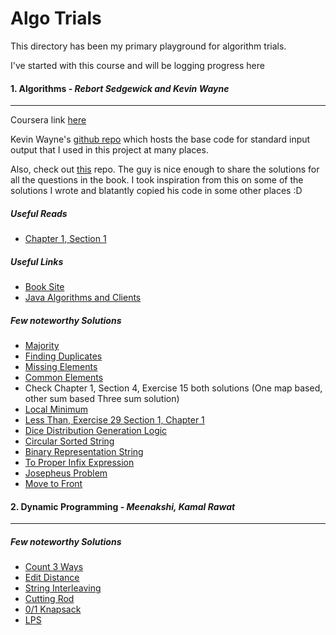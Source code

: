# Algo Trials

This directory has been my primary playground for algorithm trials.

I've started with this course and will be logging progress here

#### 1. **Algorithms** - *Rebort Sedgewick and Kevin Wayne*
---------------------
Coursera link [here](https://www.coursera.org/learn/algorithms-part1/home/welcome)

Kevin Wayne's [github repo](https://github.com/kevin-wayne/algs4) which hosts the base code for standard input output that I used in this project at many places.

Also, check out [this](https://github.com/reneargento/algorithms-sedgewick-wayne) repo. The guy is nice enough to share the solutions for all the questions in the book.
I took inspiration from this on some of the solutions I wrote and blatantly copied his code in some other places :D

##### Useful Reads
- [Chapter 1, Section 1](https://github.com/Shashi-Bhushan/trials/blob/master/algo-trials/notes/chapter1/README.md)

##### Useful Links

- [Book Site](https://algs4.cs.princeton.edu/home/)
- [Java Algorithms and Clients](https://algs4.cs.princeton.edu/code/)

##### Few noteworthy Solutions

- [Majority](https://github.com/Shashi-Bhushan/trials/blob/master/algo-trials/src/main/java/in/shabhushan/algo_trials/algorithms/chapter1/section4/webexercise/Exercise5Majority.java)
- [Finding Duplicates](https://github.com/Shashi-Bhushan/trials/blob/master/algo-trials/src/main/java/in/shabhushan/algo_trials/trials/FindingDuplicates.java)
- [Missing Elements](https://github.com/Shashi-Bhushan/trials/blob/master/algo-trials/src/main/java/in/shabhushan/algo_trials/trials/MissingElements.java)
- [Common Elements](https://github.com/Shashi-Bhushan/trials/blob/master/algo-trials/src/main/java/in/shabhushan/algo_trials/algorithms/chapter1/section4/exercise/Exercise12CommonElements.java)
- Check Chapter 1, Section 4, Exercise 15 both solutions (One map based, other sum based Three sum solution)
- [Local Minimum](https://github.com/Shashi-Bhushan/trials/blob/master/algo-trials/src/main/java/in/shabhushan/algo_trials/algorithms/chapter1/section4/exercise/Exercise18LocalMinimum.java)
- [Less Than, Exercise 29 Section 1, Chapter 1](https://github.com/Shashi-Bhushan/trials/blob/master/algo-trials/src/main/java/in/shabhushan/algo_trials/algorithms/chapter1/section1/exercise/Exercise28.java)
- [Dice Distribution Generation Logic](https://github.com/Shashi-Bhushan/trials/blob/master/algo-trials/src/main/java/in/shabhushan/algo_trials/algorithms/chapter1/section1/exercise/Exercise35.java)
- [Circular Sorted String](https://github.com/Shashi-Bhushan/trials/blob/master/algo-trials/src/main/java/in/shabhushan/algo_trials/algorithms/chapter1/section2/webexercise/Exercise6.java)
- [Binary Representation String](https://github.com/Shashi-Bhushan/trials/blob/master/algo-trials/src/main/java/in/shabhushan/algo_trials/algorithms/chapter1/section3/exercise/Exercise5.java)
- [To Proper Infix Expression](https://github.com/Shashi-Bhushan/trials/blob/master/algo-trials/src/main/java/in/shabhushan/algo_trials/algorithms/chapter1/section3/exercise/Exercise9.java)
- [Josepheus Problem](https://github.com/Shashi-Bhushan/trials/blob/master/algo-trials/src/main/java/in/shabhushan/algo_trials/algorithms/chapter1/section3/exercise/Exercise37.java)
- [Move to Front](https://github.com/Shashi-Bhushan/trials/blob/master/algo-trials/src/main/java/in/shabhushan/algo_trials/algorithms/chapter1/section3/exercise/Exercise40.java)

#### 2. **Dynamic Programming** - *Meenakshi, Kamal Rawat*
---------------------

##### Few noteworthy Solutions

- [Count 3 Ways](https://github.com/Shashi-Bhushan/trials/blob/master/algo-trials/src/main/java/in/shabhushan/algo_trials/dynamic_programming/chapter8/Count3Ways.java)
- [Edit Distance](https://github.com/Shashi-Bhushan/trials/blob/master/algo-trials/src/main/java/in/shabhushan/algo_trials/dynamic_programming/chapter9/EditDistance.java)
- [String Interleaving](https://github.com/Shashi-Bhushan/trials/blob/master/algo-trials/src/main/java/in/shabhushan/algo_trials/dynamic_programming/chapter8/StringInterleaving.java)
- [Cutting Rod](https://github.com/Shashi-Bhushan/trials/blob/master/algo-trials/src/main/java/in/shabhushan/algo_trials/dynamic_programming/chapter9/CuttingRod.java)
- [0/1 Knapsack](https://github.com/Shashi-Bhushan/trials/blob/master/algo-trials/src/main/java/in/shabhushan/algo_trials/dynamic_programming/chapter9/Knapsack.java)
- [LPS](https://github.com/Shashi-Bhushan/trials/blob/master/algo-trials/src/main/java/in/shabhushan/algo_trials/dynamic_programming/chapter9/LongestPalindromicSubsequence.java)
